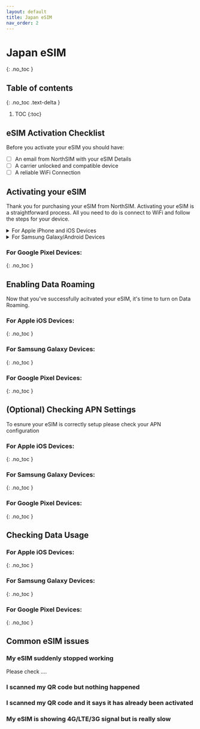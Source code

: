 ```yaml
---
layout: default
title: Japan eSIM
nav_order: 2
---
```


# Japan eSIM
{: .no_toc }

## Table of contents
{: .no_toc .text-delta }

1. TOC
{:toc}

## eSIM Activation Checklist

Before you activate your eSIM you should have:

- [ ] An email from NorthSIM with your eSIM Details
- [ ] A carrier unlocked and compatible device
- [ ] A reliable WiFi Connection

## Activating your eSIM

Thank you for purchasing your eSIM from NorthSIM. Activating your eSIM is a straightforward process. All you need to do is connect to WiFi and follow the steps for your device.

<details markdown="block">
  <summary>
    For Apple iPhone and iOS Devices
  </summary>

{: .highlight }
Go to Settings > Mobile (Cellular)

![](../../assets/images/iphone-add-esim/1.gif){:width="40%"}

{: .highlight }
Then tap on add an eSIM

![](../../assets/images/iphone-add-esim/2.gif){:width="40%"}

{: .highlight }
Choose the use QR Code option

![](../../assets/images/iphone-add-esim/3.gif){:width="40%"}

{: .highlight }
Scan your QR Code (or enter your QR details manually if you have been given them)

![](../../assets/images/iphone-add-esim/4.gif){:width="40%"}

</details>

<details markdown="block">
  <summary>
    For Samsung Galaxy/Android Devices
  </summary>

{: .highlight }
Go to Settings > Connections

![](../../assets/images/samsung-add-esim/1.gif){:width="40%"}

{: .highlight }
Then tap on SIM Card Manager

![](../../assets/images/samsung-add-esim/2.gif){:width="40%"}

{: .highlight }
Tap on Add Mobile Plan

![](../../assets/images/samsung-add-esim/3.gif){:width="40%"}

{: .highlight }
Tap on Scan Carrier QR Code

![](../../assets/images/samsung-add-esim/4.gif){:width="40%"}

{: .highlight }
Scan your QR Code (or enter your QR details manually if you have been given them)

![](../../assets/images/samsung-add-esim/4.gif){:width="40%"}

</details>


### For Google Pixel Devices:
{: .no_toc }



## Enabling Data Roaming

Now that you've successfully acitvated your eSIM, it's time to turn on Data Roaming.

### For Apple iOS Devices:
{: .no_toc }


### For Samsung Galaxy Devices:
{: .no_toc }


### For Google Pixel Devices:
{: .no_toc }



## (Optional) Checking APN Settings

To esnure your eSIM is correctly setup please check your APN configuration

### For Apple iOS Devices:
{: .no_toc }


### For Samsung Galaxy Devices:
{: .no_toc }


### For Google Pixel Devices:
{: .no_toc }



## Checking Data Usage

### For Apple iOS Devices:
{: .no_toc }


### For Samsung Galaxy Devices:
{: .no_toc }


### For Google Pixel Devices:
{: .no_toc }



## Common eSIM issues

### My eSIM suddenly stopped working

Please check ....

### I scanned my QR code but nothing happened

### I scanned my QR code and it says it has already been activated

### My eSIM is showing 4G/LTE/3G signal but is really slow

